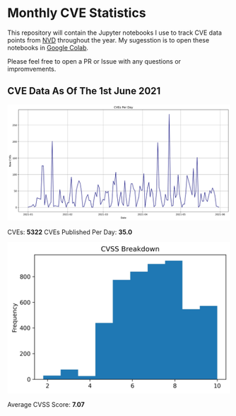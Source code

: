 # Monthly CVE Statistics

This repository will contain the Jupyter notebooks I use to track CVE data points from [NVD](https://nvd.nist.gov/) throughout the year. My sugesstion is to open these notebooks in [Google Colab](https://colab.google.com).

Please feel free to open a PR or Issue with any questions or impromvements.

## CVE Data As Of The 1st June 2021

![CVE Graph](2021/2021.jpg "CVE Graph")

CVEs: **5322**
CVEs Published Per Day: **35.0**

![CVSS Graph](2021/2021CVSS.jpg "CVSS Graph")

Average CVSS Score:
**7.07**
